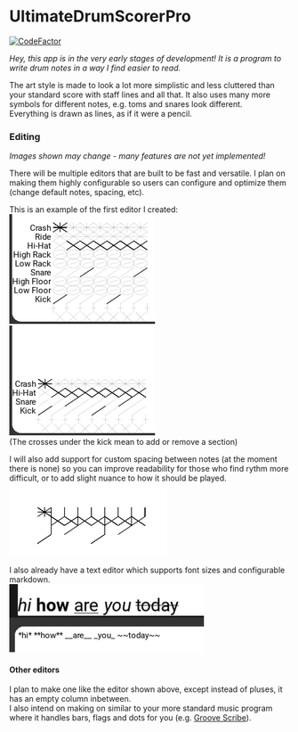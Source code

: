 # UltimateDrumScorerPro
[![CodeFactor](https://www.codefactor.io/repository/github/greenjon902/ultimatedrumscorerpro/badge)](https://www.codefactor.io/repository/github/greenjon902/ultimatedrumscorerpro)

_Hey, this app is in the very early stages of development! It is a program to write drum notes in a way I find easier to read._  

The art style is made to look a lot more simplistic and less cluttered than your standard score with staff lines and all that. It also uses many more symbols for different notes, e.g. toms and snares look different.  
Everything is drawn as lines, as if it were a pencil.

### Editing
_Images shown may change - many features are not yet implemented!_

There will be multiple editors that are built to be fast and versatile. I plan on making them highly configurable so users can configure and optimize them (change default notes, spacing, etc).  

This is an example of the first editor I created:  
![A simple high hat beat, but the editor has every note](images/hhEditorAll.png) ![A simple high hat beat and the editor only contains notes in the beat](images/hhEditorBasic.png)  
(The crosses under the kick mean to add or remove a section)

I will also add support for custom spacing between notes (at the moment there is none) so you can improve readability for those who find rythm more difficult, or to add slight nuance to how it should be played.  
![A simple high hat beat that's not in the editor.](images/hh.png)


I also already have a text editor which supports font sizes and configurable markdown.  
![An example of the text editor](images/text.png)

#### Other editors
I plan to make one like the editor shown above, except instead of pluses, it has an empty column inbetween.  
I also intend on making on similar to your more standard music program where it handles bars, flags and dots for you (e.g. [Groove Scribe](https://www.mikeslessons.com/groove/)).